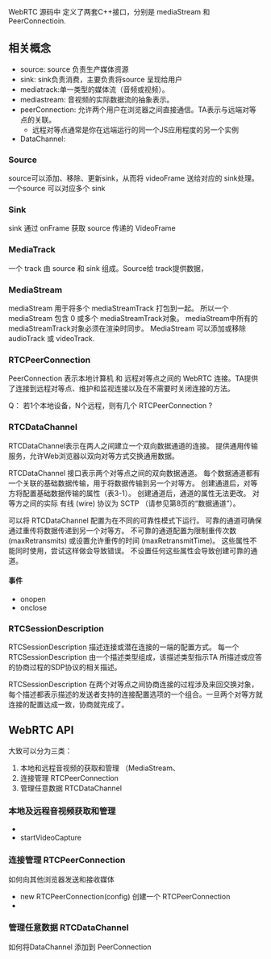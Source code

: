 
WebRTC 源码中 定义了两套C++接口，分别是 mediaStream  和 PeerConnectioin.

## 相关概念
* source: source 负责生产媒体资源
* sink: sink负责消费，主要负责将source 呈现给用户
* mediatrack:单一类型的媒体流（音频或视频）。
* mediastream: 音视频的实际数据流的抽象表示。
* peerConnection: 允许两个用户在浏览器之间直接通信。TA表示与远端对等点的关联。
  * 远程对等点通常是你在远端运行的同一个JS应用程度的另一个实例
* DataChannel: 

### Source
source可以添加、移除、更新sink，从而将 videoFrame 送给对应的 sink处理。
一个source 可以对应多个 sink

### Sink
sink 通过 onFrame 获取 source 传递的 VideoFrame

### MediaTrack
一个 track 由 source 和 sink 组成。Source给 track提供数据，

### MediaStream
mediaStream 用于将多个 mediaStreamTrack 打包到一起。
所以一个mediaStream 包含 0 或多个 mediaStreamTrack对象。 mediaStream中所有的 mediaStreamTrack对象必须在渲染时同步。
MediaStream 可以添加或移除 audioTrack 或 videoTrack.

### RTCPeerConnection
PeerConnection 表示本地计算机 和 远程对等点之间的 WebRTC 连接。TA提供了连接到远程对等点、维护和监视连接以及在不需要时关闭连接的方法。

Q： 若1个本地设备，N个远程，则有几个 RTCPeerConnection ?

### RTCDataChannel
RTCDataChannel表示在两人之间建立一个双向数据通道的连接。
提供通用传输服务，允许Web浏览器以双向对等方式交换通用数据。

RTCDataChannel 接口表示两个对等点之间的双向数据通道。 每个数据通道都有一个关联的基础数据传输，用于将数据传输到另一个对等方。 创建通道后，对等方将配置基础数据传输的属性（表3-1）。 创建通道后，通道的属性无法更改。 对等方之间的实际 有线 (wire) 协议为 SCTP （请参见第8页的“数据通道”）。

可以将 RTCDataChannel 配置为在不同的可靠性模式下运行。 可靠的通道可确保通过重传将数据传递到另一个对等方。 不可靠的通道配置为限制重传次数 (maxRetransmits) 或设置允许重传的时间 (maxRetransmitTime)。 这些属性不能同时使用，尝试这样做会导致错误。 不设置任何这些属性会导致创建可靠的通道。

#### 事件
* onopen
* onclose


### RTCSessionDescription
RTCSessionDescription 描述连接或潜在连接的一端的配置方式。
每一个RTCSessionDescription 由一个描述类型组成，该描述类型指示TA 所描述或应答的协商过程的SDP协议的相关描述。

RTCSessionDescription 在两个对等点之间协商连接的过程涉及来回交换对象，每个描述都表示描述的发送者支持的连接配置选项的一个组合。一旦两个对等方就连接的配置达成一致，协商就完成了。

## WebRTC API
大致可以分为三类：
1. 本地和远程音视频的获取和管理 （MediaStream、<audio>、 <video>）
2. 连接管理 RTCPeerConnection
3. 管理任意数据 RTCDataChannel 

### 本地及远程音视频获取和管理
* 
* startVideoCapture

### 连接管理 RTCPeerConnection
如何向其他浏览器发送和接收媒体

* new RTCPeerConnection(config) 创建一个 RTCPeerConnection
* 

### 管理任意数据 RTCDataChannel 

如何将DataChannel 添加到 PeerConnection

